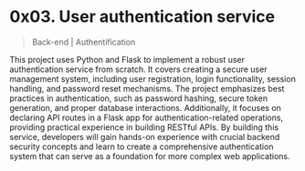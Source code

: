 0x03. User authentication service
===================================

> Back-end | Authentification

This project uses Python and Flask to implement a robust user authentication service from scratch. It covers creating a secure user management system, including user registration, login functionality, session handling, and password reset mechanisms. The project emphasizes best practices in authentication, such as password hashing, secure token generation, and proper database interactions. Additionally, it focuses on declaring API routes in a Flask app for authentication-related operations, providing practical experience in building RESTful APIs. By building this service, developers will gain hands-on experience with crucial backend security concepts and learn to create a comprehensive authentication system that can serve as a foundation for more complex web applications.